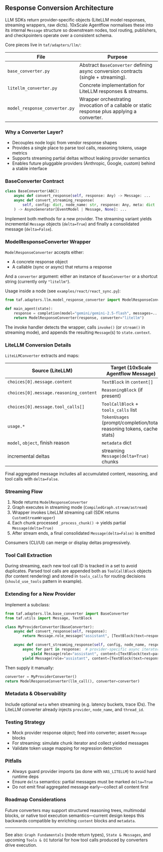 ## Response Conversion Architecture

LLM SDKs return provider-specific objects (LiteLLM model responses, streaming wrappers, raw dicts). 10xScale Agentflow normalises these into its internal `Message` structure so downstream nodes, tool routing, publishers, and checkpointers operate over a consistent schema.

Core pieces live in `taf/adapters/llm/`:

| File | Purpose |
|------|---------|
| `base_converter.py` | Abstract `BaseConverter` defining async conversion contracts (single + streaming). |
| `litellm_converter.py` | Concrete implementation for LiteLLM responses & streams. |
| `model_response_converter.py` | Wrapper orchestrating invocation of a callable or static response plus applying a converter. |

### Why a Converter Layer?

- Decouples node logic from vendor response shapes
- Provides a single place to parse tool calls, reasoning tokens, usage metrics
- Supports streaming partial deltas without leaking provider semantics
- Enables future pluggable providers (Anthropic, Google, custom) behind a stable interface

### BaseConverter Contract

```python
class BaseConverter(ABC):
	async def convert_response(self, response: Any) -> Message: ...
	async def convert_streaming_response(
		self, config: dict, node_name: str, response: Any, meta: dict | None = None
	) -> AsyncGenerator[EventModel | Message, None]: ...
```

Implement both methods for a new provider. The streaming variant yields incremental `Message` objects (`delta=True`) and finally a consolidated message (`delta=False`).

### ModelResponseConverter Wrapper

`ModelResponseConverter` accepts either:

- A concrete response object
- A callable (sync or async) that returns a response

And a `converter` argument: either an instance of `BaseConverter` or a shortcut string (currently only `"litellm"`).

Usage inside a node (see `examples/react/react_sync.py`):

```python
from taf.adapters.llm.model_response_converter import ModelResponseConverter

def main_agent(state):
	response = completion(model="gemini/gemini-2.5-flash", messages=...)
	return ModelResponseConverter(response, converter="litellm")
```

The invoke handler detects the wrapper, calls `invoke()` (or `stream()` in streaming mode), and appends the resulting `Message`(s) to `state.context`.

### LiteLLM Conversion Details

`LiteLLMConverter` extracts and maps:

| Source (LiteLLM) | Target (10xScale Agentflow Message) |
|------------------|-----------------------------|
| `choices[0].message.content` | `TextBlock` in `content[]` |
| `choices[0].message.reasoning_content` | `ReasoningBlock` (if present) |
| `choices[0].message.tool_calls[]` | `ToolCallBlock` + `tools_calls` list |
| `usage.*` | `TokenUsages` (prompt/completion/total, reasoning tokens, cache stats) |
| `model`, `object`, finish reason | `metadata` dict |
| incremental deltas | streaming `Message(delta=True)` chunks |

Final aggregated message includes all accumulated content, reasoning, and tool calls with `delta=False`.

### Streaming Flow

1. Node returns `ModelResponseConverter`
2. Graph executes in streaming mode (`CompiledGraph.stream/astream`)
3. Wrapper invokes LiteLLM streaming call (SDK returns `CustomStreamWrapper`)
4. Each chunk processed `_process_chunk()` → yields partial `Message(delta=True)`
5. After stream ends, a final consolidated `Message(delta=False)` is emitted

Consumers (CLI/UI) can merge or display deltas progressively.

### Tool Call Extraction

During streaming, each new tool call ID is tracked in a set to avoid duplicates. Parsed tool calls are appended both as `ToolCallBlock` objects (for content rendering) and stored in `tools_calls` for routing decisions (`should_use_tools` pattern in example).

### Extending for a New Provider

Implement a subclass:

```python
from taf.adapters.llm.base_converter import BaseConverter
from taf.utils import Message, TextBlock

class MyProviderConverter(BaseConverter):
	async def convert_response(self, response):
		return Message.role_message("assistant", [TextBlock(text=response.text)])

	async def convert_streaming_response(self, config, node_name, response, meta=None):
		async for part in response:  # provider-specific async iterator
			yield Message(role="assistant", content=[TextBlock(text=part.delta)], delta=True)
		yield Message(role="assistant", content=[TextBlock(text=response.full_text)], delta=False)
```

Then supply it manually:

```python
converter = MyProviderConverter()
return ModelResponseConverter(llm_call(), converter=converter)
```

### Metadata & Observability

Include optional `meta` when streaming (e.g. latency buckets, trace IDs). The LiteLLM converter already injects `provider`, `node_name`, and `thread_id`.

### Testing Strategy

- Mock provider response object; feed into converter; assert `Message` blocks
- For streaming: simulate chunk iterator and collect yielded messages
- Validate token usage mapping for regression detection

### Pitfalls

- Always guard provider imports (as done with `HAS_LITELLM`) to avoid hard runtime deps
- Ensure `delta` semantics: partial messages must be marked `delta=True`
- Do not emit final aggregated message early—collect all content first

### Roadmap Considerations

Future converters may support structured reasoning trees, multimodal blocks, or native tool execution semantics—current design keeps this backwards compatible by enriching `content` blocks and `metadata`.

---

See also: `Graph Fundamentals` (node return types), `State & Messages`, and upcoming `Tools & DI` tutorial for how tool calls produced by converters drive execution.
